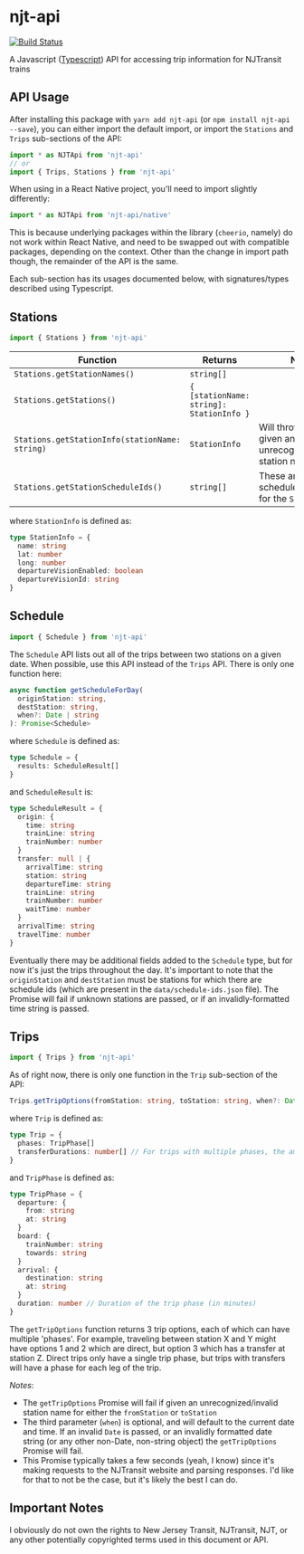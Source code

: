 # njt-api

[![Build Status](https://travis-ci.org/kengorab/njt-api.svg?branch=master)](https://travis-ci.org/kengorab/njt-api)

A Javascript ([Typescript](https://www.typescriptlang.org/)) API for accessing trip information for NJTransit trains

## API Usage

After installing this package with `yarn add njt-api` (or `npm install njt-api --save`), you can either import the default import, or import the `Stations` and `Trips` sub-sections of the API:

```javascript
import * as NJTApi from 'njt-api'
// or
import { Trips, Stations } from 'njt-api'
```

When using in a React Native project, you'll need to import slightly differently:

```javascript
import * as NJTApi from 'njt-api/native'
```

This is because underlying packages within the library (`cheerio`, namely) do not work within React Native, and need to be swapped out with compatible packages, depending on the context. Other than the change in import path though, the remainder of the API is the same.

Each sub-section has its usages documented below, with signatures/types described using Typescript.

## Stations

```javascript
import { Stations } from 'njt-api'
```

| Function                                       | Returns                                  | Notes                                                               |
| ---------------------------------------------- | ---------------------------------------- | ------------------------------------------------------------------- |
| `Stations.getStationNames()`                   | `string[]`                               |                                                                     |
| `Stations.getStations()`                       | `{ [stationName: string]: StationInfo }` |                                                                     |
| `Stations.getStationInfo(stationName: string)` | `StationInfo`                            | Will throw an `Error` if given an unrecognized/invalid station name |
| `Stations.getStationScheduleIds()`             | `string[]`                               | These are the scheduleIds needed for the `Schedule` API             |

where `StationInfo` is defined as:

```typescript
type StationInfo = {
  name: string
  lat: number
  long: number
  departureVisionEnabled: boolean
  departureVisionId: string
}
```

## Schedule

```javascript
import { Schedule } from 'njt-api'
```

The `Schedule` API lists out all of the trips between two stations on a given date. When possible, use this API instead
of the `Trips` API. There is only one function here:

```typescript
async function getScheduleForDay(
  originStation: string,
  destStation: string,
  when?: Date | string
): Promise<Schedule>
```

where `Schedule` is defined as:

```typescript
type Schedule = {
  results: ScheduleResult[]
}
```

and `ScheduleResult` is:

```typescript
type ScheduleResult = {
  origin: {
    time: string
    trainLine: string
    trainNumber: number
  }
  transfer: null | {
    arrivalTime: string
    station: string
    departureTime: string
    trainLine: string
    trainNumber: number
    waitTime: number
  }
  arrivalTime: string
  travelTime: number
}
```

Eventually there may be additional fields added to the `Schedule` type, but for now it's just the trips throughout the
day. It's important to note that the `originStation` and `destStation` must be stations for which there are schedule ids
(which are present in the `data/schedule-ids.json` file). The Promise will fail if unknown stations are passed, or if an
invalidly-formatted time string is passed.

## Trips

```javascript
import { Trips } from 'njt-api'
```

As of right now, there is only one function in the `Trip` sub-section of the API:

```typescript
Trips.getTripOptions(fromStation: string, toStation: string, when?: Date | string): Promise<Trip[]>
```

where `Trip` is defined as:

```typescript
type Trip = {
  phases: TripPhase[]
  transferDurations: number[] // For trips with multiple phases, the amount (in minutes) of each transfer wait
}
```

and `TripPhase` is defined as:

```typescript
type TripPhase = {
  departure: {
    from: string
    at: string
  }
  board: {
    trainNumber: string
    towards: string
  }
  arrival: {
    destination: string
    at: string
  }
  duration: number // Duration of the trip phase (in minutes)
}
```

The `getTripOptions` function returns 3 trip options, each of which can have multiple 'phases'. For example, traveling between station X and Y might have options 1 and 2 which are direct, but option 3 which has a transfer at station Z. Direct trips only have a single trip phase, but trips with transfers will have a phase for each leg of the trip.

_Notes_:

- The `getTripOptions` Promise will fail if given an unrecognized/invalid station name for either the `fromStation` or `toStation`
- The third parameter (`when`) is optional, and will default to the current date and time. If an invalid `Date` is passed, or an invalidly formatted date string (or any other non-Date, non-string object) the `getTripOptions` Promise will fail.
- This Promise typically takes a few seconds (yeah, I know) since it's making requests to the NJTransit website and parsing responses. I'd like for that to not be the case, but it's likely the best I can do.

## Important Notes

I obviously do not own the rights to New Jersey Transit, NJTransit, NJT, or any other potentially copyrighted terms used in this document or API.

